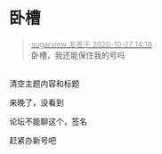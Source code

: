 # 卧槽


<div class="quote"><blockquote><font size="2"><a href="https://www.hostloc.com/forum.php?mod=redirect&amp;goto=findpost&amp;pid=9359081&amp;ptid=758969" target="_blank"><font color="#999999">sugarview 发表于 2020-10-27 14:18</font></a></font><br />
卧槽，我还能保住我的号吗</blockquote></div><br />
清空主题内容和标题<img id="aimg_Olej0" onclick="zoom(this, this.src, 0, 0, 0)" class="zoom" src="https://cdn.jsdelivr.net/gh/hishis/forum-master/public/images/patch.gif" onmouseover="img_onmouseoverfunc(this)" onload="thumbImg(this)" border="0" alt="" />

来晚了，没看到

论坛不能聊这个，签名

赶紧办新号吧<img src="static/image/smiley/yct/008.gif" smilieid="39" border="0" alt="" />
